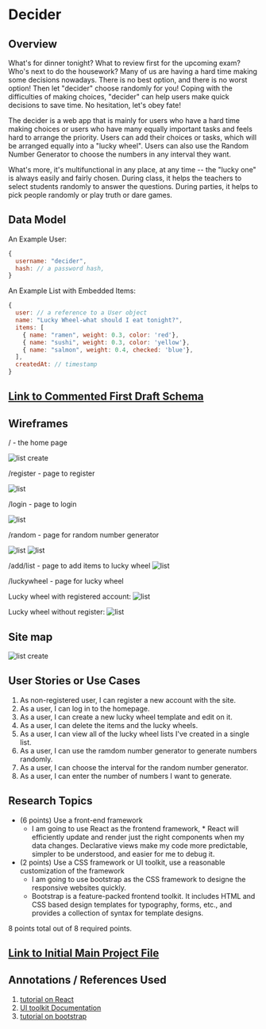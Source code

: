 <!-- The content below is an example project proposal / requirements document. Replace the text below the lines marked "__TODO__" with details specific to your project. Remove the "TODO" lines.

(__TODO__: your project name) -->

# Decider

## Overview

<!-- (__TODO__: a brief one or two paragraph, high-level description of your project) -->

What's for dinner tonight? What to review first for the upcoming exam? Who's next to do the housework? Many of us are having a hard time making some decisions nowadays. There is no best option, and there is no worst option! Then let "decider" choose randomly for you!
Coping with the difficulties of making choices, "decider" can help users make quick decisions to save time. No hesitation, let's obey fate!

The decider is a web app that is mainly for users who have a hard time making choices or users who have many equally important tasks and feels hard to arrange the priority. Users can add their choices or tasks, which will be arranged equally into a "lucky wheel". Users can also use the Random Number Generator to choose the numbers in any interval they want. 

What's more, it's multifunctional in any place, at any time -- the "lucky one" is always easily and fairly chosen. During class, it helps the teachers to select students randomly to answer the questions. During parties, it helps to pick people randomly or play truth or dare games.


## Data Model
<!-- 
(__TODO__:   

The application will store Users, Lists and Items

* users can have multiple lists (via references)
* each list can have multiple items (by embedding)

(__TODO__: sample documents) -->

An Example User:

```javascript
{
  username: "decider",
  hash: // a password hash,
}
```

An Example List with Embedded Items:

```javascript
{
  user: // a reference to a User object
  name: "Lucky Wheel-what should I eat tonight?",
  items: [
    { name: "ramen", weight: 0.3, color: 'red'},
    { name: "sushi", weight: 0.3, color: 'yellow'},
    { name: "salmon", weight: 0.4, checked: 'blue'},
  ],
  createdAt: // timestamp
}
```


## [Link to Commented First Draft Schema](db.mjs) 

<!-- (__TODO__: create a first draft of your Schemas in db.mjs and link to it) -->

## Wireframes
<!-- 
(__TODO__: wireframes for all of the pages on your site; they can be as simple as photos of drawings or you can use a tool like Balsamiq, Omnigraffle, etc.) -->

/ - the home page

![list create](documentation/Introduction.png)

/register - page to register

![list](documentation/register.png)

/login - page to login

![list](documentation/login.png)

/random - page for random number generator

![list](documentation/random.png)
![list](documentation/results.png)

/add/list - page to add items to lucky wheel
![list](documentation/add.png)

/luckywheel - page for lucky wheel

Lucky wheel with registered account:
![list](documentation/registered.png)

Lucky wheel without register:
![list](documentation/LuckyWheel.png)


## Site map

<!-- (__TODO__: draw out a site map that shows how pages are related to each other) -->

<!-- Here's a [complex example from wikipedia](https://upload.wikimedia.org/wikipedia/commons/2/20/Sitemap_google.jpg), but you can create one without the screenshots, drop shadows, etc. ... just names of pages and where they flow to. -->

![list create](documentation/sitemap.jpg)

## User Stories or Use Cases

<!-- (__TODO__: write out how your application will be used through [user stories](http://en.wikipedia.org/wiki/User_story#Format) and / or [use cases](https://en.wikipedia.org/wiki/Use_case)) -->

1. As non-registered user, I can register a new account with the site.
2. As a user, I can log in to the homepage.
3. As a user, I can create a new lucky wheel template and edit on it.
4. As a user, I can delete the items and the lucky wheels.
5. As a user, I can view all of the lucky wheel lists I've created in a single list.
6. As a user, I can use the ramdom number generator to generate numbers randomly.
7. As a user, I can choose the interval for the random number generator.
8. As a user, I can enter the number of numbers I want to generate.

## Research Topics
<!-- 
(__TODO__: the research topics that you're planning on working on along with their point values... and the total points of research topics listed) -->

* (6 points) Use a front-end framework
  * I am going to use React as the frontend framework, * React will efficiently update and render just the right components when my data changes. Declarative views make my code more predictable, simpler to be understood, and easier for me to debug it.
* (2 points) Use a CSS framework or UI toolkit, use a reasonable customization of the framework
  * I am going to use bootstrap as the CSS framework to designe the responsive websites quickly.
  * Bootstrap is a feature-packed frontend toolkit. It includes HTML and CSS based design templates for typography, forms, etc., and provides a collection of syntax for template designs.

8 points total out of 8 required points.


## [Link to Initial Main Project File](app.mjs) 

<!-- (__TODO__: create a skeleton Express application with a package.json, app.mjs, views folder, etc. ... and link to your initial app.mjs) -->

## Annotations / References Used

<!-- (__TODO__: list any tutorials/references/etc. that you've based your code off of) -->

1. [tutorial on React](https://github.com/facebook/react)
2. [UI toolkit Documentation](https://docs.unity3d.com/Manual/UIElements.html)
3. [tutorial on bootstrap](https://getbootstrap.com/)

